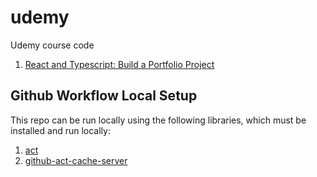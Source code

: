# udemy

Udemy course code

1. [React and Typescript: Build a Portfolio Project](https://github.com/nicholeuf/udemy/tree/main/course-react-ts-portfolio)

## Github Workflow Local Setup

This repo can be run locally using the following libraries, which must be installed and run locally:

1. [act](https://github.com/nektos/act)
2. [github-act-cache-server](https://github.com/sp-ricard-valverde/github-act-cache-server)

